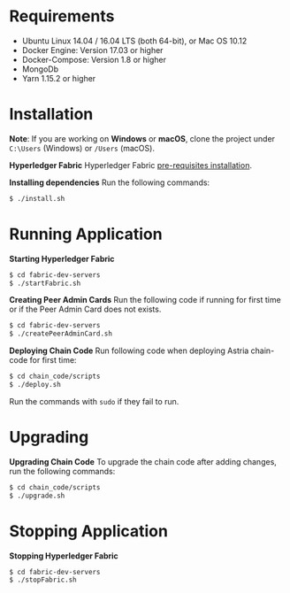 # Requirements
- Ubuntu Linux 14.04 / 16.04 LTS (both 64-bit), or Mac OS 10.12
- Docker Engine: Version 17.03 or higher
- Docker-Compose: Version 1.8 or higher
- MongoDb
- Yarn 1.15.2 or higher

# Installation
**Note**: If you are working on **Windows** or **macOS**, clone the project under `C:\Users` (Windows) or `/Users` (macOS).

**Hyperledger Fabric**
Hyperledger Fabric [pre-requisites installation][pre-requisites].

**Installing dependencies**
Run the following commands:
```sh
$ ./install.sh
```

# Running Application
**Starting Hyperledger Fabric**
```sh
$ cd fabric-dev-servers
$ ./startFabric.sh
```

**Creating Peer Admin Cards**
Run the following code if running for first time or if the Peer Admin Card does not exists.
```sh
$ cd fabric-dev-servers
$ ./createPeerAdminCard.sh
```

**Deploying Chain Code**
Run following code when deploying Astria chain-code for first time:
```sh
$ cd chain_code/scripts
$ ./deploy.sh
```
Run the commands with `sudo` if they fail to run.

# Upgrading
**Upgrading Chain Code**
To upgrade the chain code after adding changes, run the following commands:
```sh
$ cd chain_code/scripts
$ ./upgrade.sh
```

# Stopping Application
**Stopping Hyperledger Fabric**
```sh
$ cd fabric-dev-servers
$ ./stopFabric.sh
```

[pre-requisites]: <https://hyperledger.github.io/composer/latest/installing/installing-prereqs.html>
[development-tools]: <https://hyperledger.github.io/composer/latest/installing/development-tools.html>